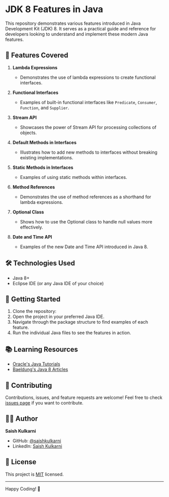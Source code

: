 # JDK 8 Features in Java

This repository demonstrates various features introduced in Java Development Kit (JDK) 8. It serves as a practical guide and reference for developers looking to understand and implement these modern Java features.

## 🚀 Features Covered

1. **Lambda Expressions**
   - Demonstrates the use of lambda expressions to create functional interfaces.

2. **Functional Interfaces**
   - Examples of built-in functional interfaces like `Predicate`, `Consumer`, `Function`, and `Supplier`.

3. **Stream API**
   - Showcases the power of Stream API for processing collections of objects.

4. **Default Methods in Interfaces**
   - Illustrates how to add new methods to interfaces without breaking existing implementations.

5. **Static Methods in Interfaces**
   - Examples of using static methods within interfaces.

6. **Method References**
   - Demonstrates the use of method references as a shorthand for lambda expressions.

7. **Optional Class**
   - Shows how to use the Optional class to handle null values more effectively.

8. **Date and Time API**
   - Examples of the new Date and Time API introduced in Java 8.

## 🛠️ Technologies Used

- Java 8+
- Eclipse IDE (or any Java IDE of your choice)

## 🏁 Getting Started

1. Clone the repository:
2. Open the project in your preferred Java IDE.
3. Navigate through the package structure to find examples of each feature.
4. Run the individual Java files to see the features in action.

## 📚 Learning Resources

- [Oracle's Java Tutorials](https://docs.oracle.com/javase/tutorial/java/javaOO/lambdaexpressions.html)
- [Baeldung's Java 8 Articles](https://www.baeldung.com/java-8-new-features)

## 🤝 Contributing

Contributions, issues, and feature requests are welcome! Feel free to check [issues page](https://github.com/saishkulkarni/Jdk8Features-Java/issues) if you want to contribute.

## 👨‍💻 Author

**Saish Kulkarni**

- GitHub: [@saishkulkarni](https://github.com/saishkulkarni)
- LinkedIn: [Saish Kulkarni](https://www.linkedin.com/in/saish-kulkarni-777a44288/)

## 📝 License

This project is [MIT](https://choosealicense.com/licenses/mit/) licensed.

---

Happy Coding! 🚀
